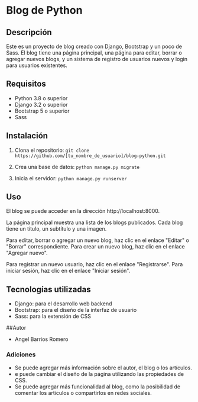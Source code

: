 # Blog de Python

## Descripción

Este es un proyecto de blog creado con Django, Bootstrap y un poco de Sass. El blog tiene una página principal, una página para editar, borrar o agregar nuevos blogs, y un sistema de registro de usuarios nuevos y login para usuarios existentes.

## Requisitos

- Python 3.8 o superior
- Django 3.2 o superior
- Bootstrap 5 o superior
- Sass

## Instalación

1. Clona el repositorio:
`git clone https://github.com/[tu_nombre_de_usuario]/blog-python.git`

2. Crea una base de datos:
    `python manage.py migrate`

3. Inicia el servidor:
 `python manage.py runserver`

## Uso

El blog se puede acceder en la dirección http://localhost:8000.

La página principal muestra una lista de los blogs publicados. Cada blog tiene un título, un subtítulo y una imagen.

Para editar, borrar o agregar un nuevo blog, haz clic en el enlace "Editar" o "Borrar" correspondiente. Para crear un nuevo blog, haz clic en el enlace "Agregar nuevo".

Para registrar un nuevo usuario, haz clic en el enlace "Registrarse". Para iniciar sesión, haz clic en el enlace "Iniciar sesión".

## Tecnologías utilizadas
- Django: para el desarrollo web backend
- Bootstrap: para el diseño de la interfaz de usuario
- Sass: para la extensión de CSS

##Autor
- Angel Barrios Romero

### Adiciones
- Se puede agregar más información sobre el autor, el blog o los artículos.
- e puede cambiar el diseño de la página utilizando las propiedades de CSS.
- Se puede agregar más funcionalidad al blog, como la posibilidad de comentar los artículos o compartirlos en redes sociales.